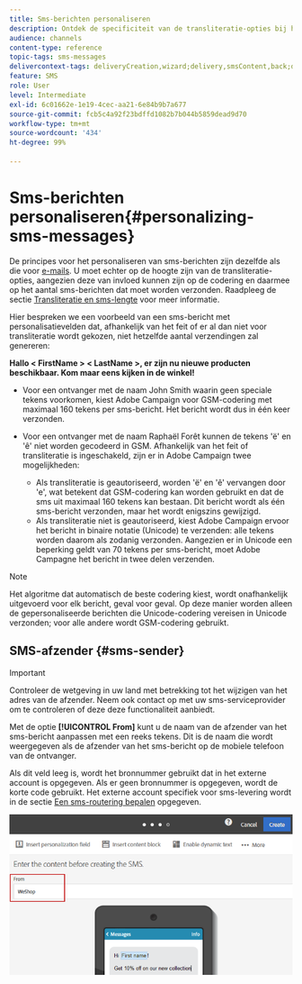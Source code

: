 ```yaml
---
title: Sms-berichten personaliseren
description: Ontdek de specificiteit van de transliteratie-opties bij het personaliseren van sms-berichten.
audience: channels
content-type: reference
topic-tags: sms-messages
delivercontext-tags: deliveryCreation,wizard;delivery,smsContent,back;delivery,smsContent,back
feature: SMS
role: User
level: Intermediate
exl-id: 6c01662e-1e19-4cec-aa21-6e84b9b7a677
source-git-commit: fcb5c4a92f23bdffd1082b7b044b5859dead9d70
workflow-type: tm+mt
source-wordcount: '434'
ht-degree: 99%

---
```


# Sms-berichten personaliseren{#personalizing-sms-messages}

De principes voor het personaliseren van sms-berichten zijn dezelfde als die voor [e-mails](../../designing/using/personalization.md#inserting-a-personalization-field). U moet echter op de hoogte zijn van de transliteratie-opties, aangezien deze van invloed kunnen zijn op de codering en daarmee op het aantal sms-berichten dat moet worden verzonden. Raadpleeg de sectie [Transliteratie en sms-lengte](../../administration/using/configuring-sms-channel.md#sms-encoding--length-and-transliteration) voor meer informatie.

Hier bespreken we een voorbeeld van een sms-bericht met personalisatievelden dat, afhankelijk van het feit of er al dan niet voor transliteratie wordt gekozen, niet hetzelfde aantal verzendingen zal genereren:

**Hallo &lt; FirstName > &lt; LastName >, er zijn nu nieuwe producten beschikbaar. Kom maar eens kijken in de winkel!**

* Voor een ontvanger met de naam John Smith waarin geen speciale tekens voorkomen, kiest Adobe Campaign voor GSM-codering met maximaal 160 tekens per sms-bericht. Het bericht wordt dus in één keer verzonden.
* Voor een ontvanger met de naam Raphaël Forêt kunnen de tekens &#39;ë&#39; en &#39;ê&#39; niet worden gecodeerd in GSM. Afhankelijk van het feit of transliteratie is ingeschakeld, zijn er in Adobe Campaign twee mogelijkheden:

   * Als transliteratie is geautoriseerd, worden &#39;ë&#39; en &#39;ê&#39; vervangen door &#39;e&#39;, wat betekent dat GSM-codering kan worden gebruikt en dat de sms uit maximaal 160 tekens kan bestaan. Dit bericht wordt als één sms-bericht verzonden, maar het wordt enigszins gewijzigd.
   * Als transliteratie niet is geautoriseerd, kiest Adobe Campaign ervoor het bericht in binaire notatie (Unicode) te verzenden: alle tekens worden daarom als zodanig verzonden. Aangezien er in Unicode een beperking geldt van 70 tekens per sms-bericht, moet Adobe Campagne het bericht in twee delen verzenden.

>[!NOTE]
>
>Het algoritme dat automatisch de beste codering kiest, wordt onafhankelijk uitgevoerd voor elk bericht, geval voor geval. Op deze manier worden alleen de gepersonaliseerde berichten die Unicode-codering vereisen in Unicode verzonden; voor alle andere wordt GSM-codering gebruikt.

## SMS-afzender {#sms-sender}

>[!IMPORTANT]
>
>Controleer de wetgeving in uw land met betrekking tot het wijzigen van het adres van de afzender. Neem ook contact op met uw sms-serviceprovider om te controleren of deze deze functionaliteit aanbiedt.

Met de optie **[!UICONTROL From]** kunt u de naam van de afzender van het sms-bericht aanpassen met een reeks tekens. Dit is de naam die wordt weergegeven als de afzender van het sms-bericht op de mobiele telefoon van de ontvanger.

Als dit veld leeg is, wordt het bronnummer gebruikt dat in het externe account is opgegeven. Als er geen bronnummer is opgegeven, wordt de korte code gebruikt. Het externe account specifiek voor sms-levering wordt in de sectie [Een sms-routering bepalen](../../administration/using/configuring-sms-channel.md#defining-an-sms-routing) opgegeven.

![](assets/sms_creation_8.png)



